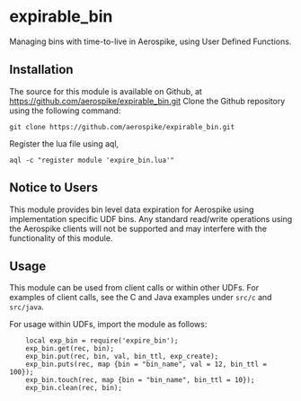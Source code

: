 expirable_bin
=============

Managing bins with time-to-live in Aerospike, using User Defined Functions.

## Installation

The source for this module is available on Github, at https://github.com/aerospike/expirable_bin.git
Clone the Github repository using the following command:
```
git clone https://github.com/aerospike/expirable_bin.git
```

Register the lua file using aql,
```aql
aql -c "register module 'expire_bin.lua'"
```

## Notice to Users
This module provides bin level data expiration for Aerospike using implementation
specific UDF bins. Any standard read/write operations using the Aerospike clients
will not be supported and may interfere with the functionality of this module.

## Usage
This module can be used from client calls or within other UDFs. For examples of client
calls, see the C and Java examples under ```src/c``` and ```src/java```.

For usage within UDFs, import the module as follows:
```
	local exp_bin = require('expire_bin');
	exp_bin.get(rec, bin);
	exp_bin.put(rec, bin, val, bin_ttl, exp_create);
	exp_bin.puts(rec, map {bin = "bin_name", val = 12, bin_ttl = 100});
	exp_bin.touch(rec, map {bin = "bin_name", bin_ttl = 10});
	exp_bin.clean(rec, bin);
```


